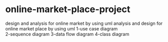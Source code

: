 # online-market-place-project
design and analysis for online market by using uml
analysis and design for online market place by using uml 
1-use case diagram  
2-sequence diagram 
3-data flow diagram 
4-class diagram 
